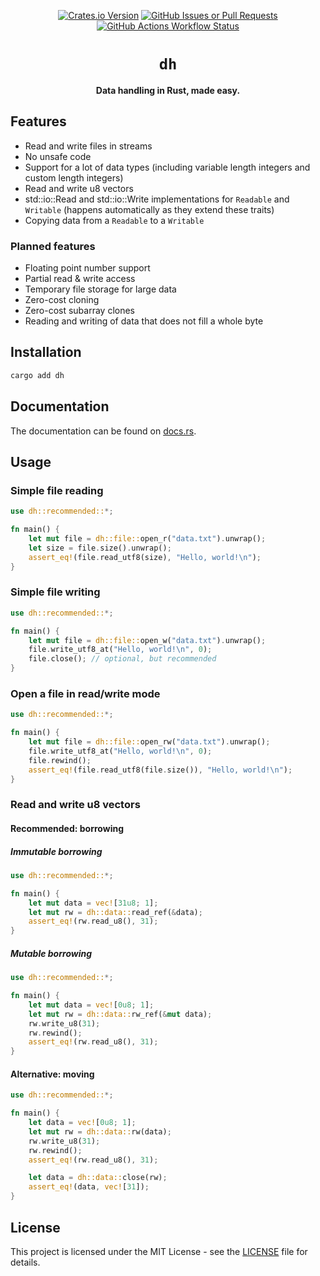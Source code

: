 <p align="center">
    <a href="https://crates.io/crates/dh"><img alt="Crates.io Version" src="https://img.shields.io/crates/v/dh?style=for-the-badge"></a>
    <a href="https://github.com/Le0X8/dh/issues"><img alt="GitHub Issues or Pull Requests" src="https://img.shields.io/github/issues/Le0X8/dh?style=for-the-badge"></a>
    <a href="https://github.com/Le0X8/dh/actions/workflows/ci.yml"><img alt="GitHub Actions Workflow Status" src="https://img.shields.io/github/actions/workflow/status/Le0X8/dh/ci.yml?style=for-the-badge&label=ci"></a>
    <!-- <a href="https://crates.io/crates/dh#user-content-license"><img alt="Crates.io Total Downloads" src="https://img.shields.io/crates/d/dh?style=for-the-badge"></a> -->
</p>

<h1 align="center">
    <code>dh</code>
</h1>

<p align="center">
    <b>Data handling in Rust, made easy.</b>
</p>

## Features

- Read and write files in streams
- No unsafe code
- Support for a lot of data types (including variable length integers and custom length integers)
- Read and write u8 vectors
- std::io::Read and std::io::Write implementations for `Readable` and `Writable` (happens automatically as they extend these traits)
- Copying data from a `Readable` to a `Writable`

### Planned features

- Floating point number support
- Partial read & write access
- Temporary file storage for large data
- Zero-cost cloning
- Zero-cost subarray clones
- Reading and writing of data that does not fill a whole byte

## Installation

```bash
cargo add dh
```

## Documentation

The documentation can be found on [docs.rs](https://docs.rs/dh).

## Usage

### Simple file reading

```rust
use dh::recommended::*;

fn main() {
    let mut file = dh::file::open_r("data.txt").unwrap();
    let size = file.size().unwrap();
    assert_eq!(file.read_utf8(size), "Hello, world!\n");
}
```

### Simple file writing

```rust
use dh::recommended::*;

fn main() {
    let mut file = dh::file::open_w("data.txt").unwrap();
    file.write_utf8_at("Hello, world!\n", 0);
    file.close(); // optional, but recommended
}
```

### Open a file in read/write mode

```rust
use dh::recommended::*;

fn main() {
    let mut file = dh::file::open_rw("data.txt").unwrap();
    file.write_utf8_at("Hello, world!\n", 0);
    file.rewind();
    assert_eq!(file.read_utf8(file.size()), "Hello, world!\n");
}
```

### Read and write u8 vectors

#### Recommended: borrowing

##### Immutable borrowing

```rust
use dh::recommended::*;

fn main() {
    let mut data = vec![31u8; 1];
    let mut rw = dh::data::read_ref(&data);
    assert_eq!(rw.read_u8(), 31);
}
```

##### Mutable borrowing

```rust
use dh::recommended::*;

fn main() {
    let mut data = vec![0u8; 1];
    let mut rw = dh::data::rw_ref(&mut data);
    rw.write_u8(31);
    rw.rewind();
    assert_eq!(rw.read_u8(), 31);
}
```

#### Alternative: moving

```rust
use dh::recommended::*;

fn main() {
    let data = vec![0u8; 1];
    let mut rw = dh::data::rw(data);
    rw.write_u8(31);
    rw.rewind();
    assert_eq!(rw.read_u8(), 31);

    let data = dh::data::close(rw);
    assert_eq!(data, vec![31]);
}
```

<!--

### Read and write u8 vectors and temporarily store them in a file

```rust
use dh::{self, Readable, Writable};

fn main() {
    let data = vec![0u8; 1];
    let mut rw = dh::temp::rw(&mut data); // vector will be stored in a temporary file, reducing memory load
    rw.write_u8(31);
    rw.rewind();
    assert_eq!(rw.read_u8(), 31);
}
```

### Limit readable space

```rust
use dh::{self, Readable, Writable};

fn main() {
    let mut file = dh::file::open_r("data.txt").unwrap();
    let mut limited = file.limit(0, 5);
    assert_eq!(limited.read_utf8(5), "Hello");
}
```

-->

## License

This project is licensed under the MIT License - see the [LICENSE](LICENSE) file for details.
